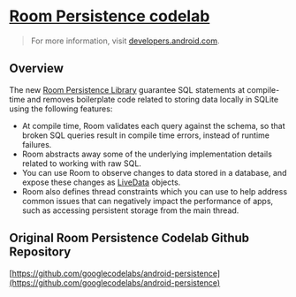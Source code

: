 # [Room Persistence codelab](https://codelabs.developers.google.com/codelabs/android-persistence/#0)

> For more information, visit [developers.android.com](https://developer.android.com/topic/libraries/architecture/room.html).

## Overview

The new [Room Persistence Library](https://developer.android.com/topic/libraries/architecture/room.html) guarantee SQL statements at compile-time and removes boilerplate code related to storing data locally in SQLite using the following features:

- At compile time, Room validates each query against the schema, so that broken SQL queries result in compile time errors, instead of runtime failures.
- Room abstracts away some of the underlying implementation details related to working with raw SQL.
- You can use Room to observe changes to data stored in a database, and expose these changes as [LiveData](https://developer.android.com/reference/android/arch/lifecycle/LiveData.html) objects.
- Room also defines thread constraints which you can use to help address common issues that can negatively impact the performance of apps, such as accessing persistent storage from the main thread.

## Original Room Persistence Codelab Github Repository

[https://github.com/googlecodelabs/android-persistence](https://github.com/googlecodelabs/android-persistence)